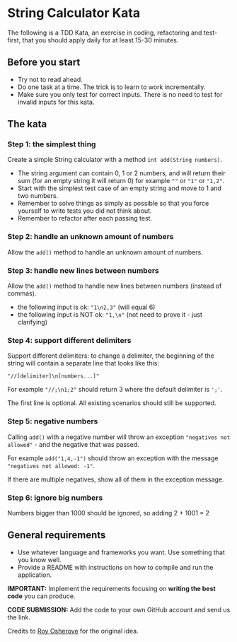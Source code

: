 # String Calculator Kata

The following is a TDD Kata, an exercise in coding, refactoring and test-first, that you should apply daily for at least 15-30 minutes.

## Before you start

- Try not to read ahead.
- Do one task at a time. The trick is to learn to work incrementally.
- Make sure you only test for correct inputs. There is no need to test for invalid inputs for this kata.

## The kata

### Step 1: the simplest thing

Create a simple String calculator with a method `int add(String numbers)`.

- The string argument can contain 0, 1 or 2 numbers, and will return their sum (for an empty string it will return 0) for example `""` or `"1"` or `"1,2"`.
- Start with the simplest test case of an empty string and move to 1 and two numbers.
- Remember to solve things as simply as possible so that you force yourself to write tests you did not think about.
- Remember to refactor after each passing test.

### Step 2: handle an unknown amount of numbers

Allow the `add()` method to handle an unknown amount of numbers.

### Step 3: handle new lines between numbers

Allow the `add()` method to handle new lines between numbers (instead of commas).

- the following input is ok: `"1\n2,3"` (will equal 6)
- the following input is NOT ok: `"1,\n"` (not need to prove it - just clarifying)

### Step 4: support different delimiters

Support different delimiters: to change a delimiter, the beginning of the string will contain a separate line that looks like this:

`"//[delimiter]\n[numbers...]"`

For example `"//;\n1;2"` should return 3 where the default delimiter is `';'`.

The first line is optional.
All existing scenarios should still be supported.

### Step 5: negative numbers

Calling `add()` with a negative number will throw an exception `"negatives not allowed"` - and the negative that was passed.

For example `add("1,4,-1")` should throw an exception with the message `"negatives not allowed: -1"`.

If there are multiple negatives, show all of them in the exception message.

### Step 6: ignore big numbers

Numbers bigger than 1000 should be ignored, so adding 2 + 1001 = 2

## General requirements

- Use whatever language and frameworks you want. Use something that you know well.
- Provide a README with instructions on how to compile and run the application.

**IMPORTANT:** Implement the requirements focusing on **writing the best code** you can produce.

**CODE SUBMISSION:** Add the code to your own GitHub account and send us the link.

Credits to [Roy Osherove](http://osherove.com/tdd-kata-1) for the original idea.
